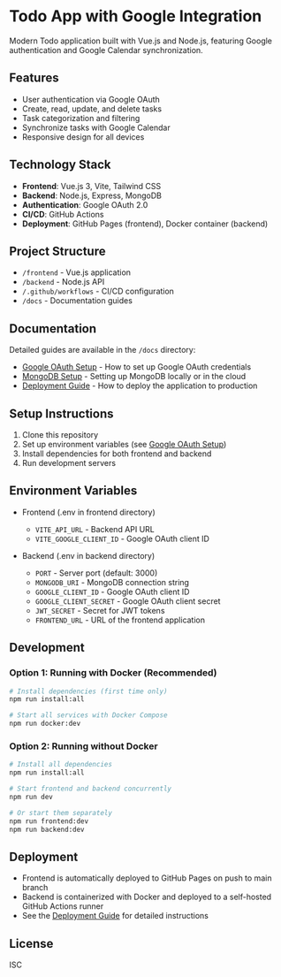 # Todo App with Google Integration

Modern Todo application built with Vue.js and Node.js, featuring Google authentication and Google Calendar synchronization.

## Features
- User authentication via Google OAuth
- Create, read, update, and delete tasks
- Task categorization and filtering
- Synchronize tasks with Google Calendar
- Responsive design for all devices

## Technology Stack
- **Frontend**: Vue.js 3, Vite, Tailwind CSS
- **Backend**: Node.js, Express, MongoDB
- **Authentication**: Google OAuth 2.0
- **CI/CD**: GitHub Actions
- **Deployment**: GitHub Pages (frontend), Docker container (backend)

## Project Structure
- `/frontend` - Vue.js application
- `/backend` - Node.js API
- `/.github/workflows` - CI/CD configuration
- `/docs` - Documentation guides

## Documentation
Detailed guides are available in the `/docs` directory:
- [Google OAuth Setup](docs/google-oauth-setup.md) - How to set up Google OAuth credentials
- [MongoDB Setup](docs/mongodb-setup.md) - Setting up MongoDB locally or in the cloud
- [Deployment Guide](docs/deployment.md) - How to deploy the application to production

## Setup Instructions
1. Clone this repository
2. Set up environment variables (see [Google OAuth Setup](docs/google-oauth-setup.md))
3. Install dependencies for both frontend and backend
4. Run development servers

## Environment Variables
- Frontend (.env in frontend directory)
  - `VITE_API_URL` - Backend API URL
  - `VITE_GOOGLE_CLIENT_ID` - Google OAuth client ID

- Backend (.env in backend directory)
  - `PORT` - Server port (default: 3000)
  - `MONGODB_URI` - MongoDB connection string
  - `GOOGLE_CLIENT_ID` - Google OAuth client ID
  - `GOOGLE_CLIENT_SECRET` - Google OAuth client secret
  - `JWT_SECRET` - Secret for JWT tokens
  - `FRONTEND_URL` - URL of the frontend application

## Development

### Option 1: Running with Docker (Recommended)
```bash
# Install dependencies (first time only)
npm run install:all

# Start all services with Docker Compose
npm run docker:dev
```

### Option 2: Running without Docker
```bash
# Install all dependencies
npm run install:all

# Start frontend and backend concurrently
npm run dev

# Or start them separately
npm run frontend:dev
npm run backend:dev
```

## Deployment
- Frontend is automatically deployed to GitHub Pages on push to main branch
- Backend is containerized with Docker and deployed to a self-hosted GitHub Actions runner
- See the [Deployment Guide](docs/deployment.md) for detailed instructions

## License
ISC